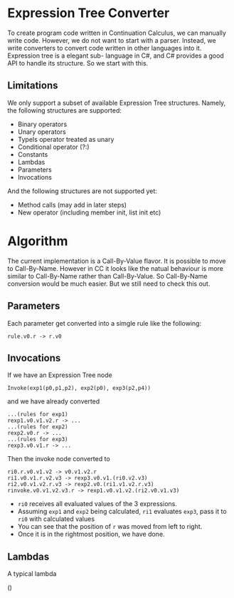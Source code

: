 # Expression Tree Converter
To create program code written in Continuation Calculus, we can manually write code.
However, we do not want to start with a parser. Instead, we write converters
to convert code written in other languages into it. Expression tree is a elegant sub-
language in C#, and C# provides a good API to handle its structure. So we start with this.

## Limitations
We only support a subset of available Expression Tree structures. Namely, the following
structures are supported:

* Binary operators
* Unary operators
* TypeIs operator treated as unary
* Conditional operator (?:)
* Constants
* Lambdas
* Parameters
* Invocations

And the following structures are not supported yet:

* Method calls (may add in later steps)
* New operator (including member init, list init etc)

# Algorithm
The current implementation is a Call-By-Value flavor. It is possible to move to Call-By-Name.
However in CC it looks like the natual behaviour is more similar to Call-By-Name rather than Call-By-Value.
So Call-By-Name conversion would be much easier. But we still need to check this out.

## Parameters
Each parameter get converted into a simgle rule like the following:

```
rule.v0.r -> r.v0
```

## Invocations
If we have an Expression Tree node 

```
Invoke(exp1(p0,p1,p2), exp2(p0), exp3(p2,p4))
```

and we have already converted

```
...(rules for exp1)
rexp1.v0.v1.v2.r -> ...
...(rules for exp2)
rexp2.v0.r -> ...
...(rules for exp3)
rexp3.v0.v1.r -> ...
```

Then the invoke node converted to

```
ri0.r.v0.v1.v2 -> v0.v1.v2.r
ri1.v0.v1.r.v2.v3 -> rexp3.v0.v1.(ri0.v2.v3)
ri2.v0.v1.v2.r.v3 -> rexp2.v0.(ri1.v1.v2.r.v3)
rinvoke.v0.v1.v2.v3.r -> rexp1.v0.v1.v2.(ri2.v0.v1.v3)
```

* `ri0` receives all evaluated values of the 3 expressions.
* Assuming `exp1` and `exp2` being calculated, `ri1` evaluates `exp3`, pass it to `ri0` with calculated values
* You can see that the position of `r` was moved from left to right. 
* Once it is in the rightmost position, we have done.

## Lambdas

A typical lambda

()